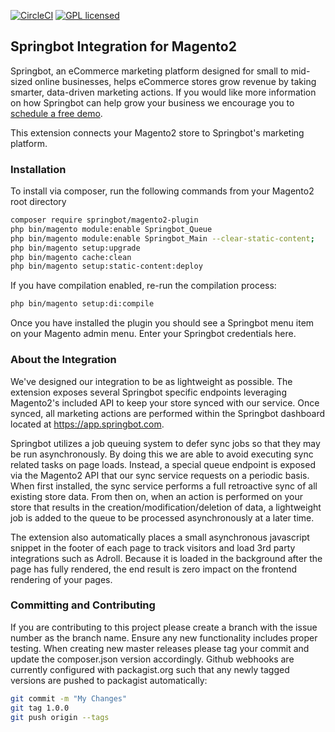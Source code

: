 [![CircleCI](https://circleci.com/gh/springbot/magento2-plugin.svg?style=svg)](https://circleci.com/gh/springbot/magento2-plugin)
[![GPL licensed](https://img.shields.io/badge/license-GPL-blue.svg)](https://raw.githubusercontent.com/springbot/magento2-plugin/master/LICENSE.md)

## Springbot Integration for Magento2

Springbot, an eCommerce marketing platform designed for small to mid-sized online businesses, helps eCommerce stores 
grow revenue by taking smarter, data-driven marketing actions. If you would like more information on how Springbot can
help grow your business we encourage you to [schedule a free demo](http://go.springbot.com/l/61912/2016-10-04/k1xhkr).

This extension connects your Magento2 store to Springbot's marketing platform. 

### Installation

To install via composer, run the following commands from your Magento2 root directory

```bash
composer require springbot/magento2-plugin
php bin/magento module:enable Springbot_Queue
php bin/magento module:enable Springbot_Main --clear-static-content;
php bin/magento setup:upgrade
php bin/magento cache:clean
php bin/magento setup:static-content:deploy
```

If you have compilation enabled, re-run the compilation process:
```bash
php bin/magento setup:di:compile
```

Once you have installed the plugin you should see a Springbot menu item on your Magento admin menu. Enter your Springbot
credentials here. 

### About the Integration

We've designed our integration to be as lightweight as possible. The extension exposes several Springbot specific
endpoints leveraging Magento2's included API to keep your store synced with our service. Once synced, all marketing 
actions are performed within the Springbot dashboard located at https://app.springbot.com.

Springbot utilizes a job queuing system to defer sync jobs so that they may be run asynchronously. By doing this we are
able to avoid executing sync related tasks on page loads. Instead, a special queue endpoint is exposed via the Magento2
API that our sync service requests on a periodic basis. When first installed, the sync service performs a full 
retroactive sync of all existing store data. From then on, when an action is performed on your store that results in the
creation/modification/deletion of data, a lightweight job is added to the queue to be processed asynchronously at a 
later time.

The extension also automatically places a small asynchronous javascript snippet in the footer of each page to track 
visitors and load 3rd party integrations such as Adroll. Because it is loaded in the background after the page has fully 
rendered, the end result is zero impact on the frontend rendering of your pages.

### Committing and Contributing

If you are contributing to this project please create a branch with the issue number as the branch name. Ensure any new 
functionality includes proper testing. When creating new master releases please tag your commit and update the 
composer.json version accordingly. Github webhooks are currently configured with packagist.org such that any newly 
tagged versions are pushed to packagist automatically:

```bash
git commit -m "My Changes"
git tag 1.0.0
git push origin --tags
```

